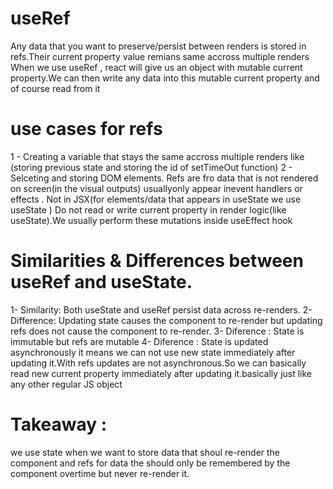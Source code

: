 # useRef

Any data that you want to preserve/persist between renders is stored in refs.Their current property value remians same accross multiple renders
When we use useRef , react will give us an object with mutable current property.We can then write any data into this mutable current property and of course read from it

# use cases for refs

1 - Creating a variable that stays the same accross multiple renders like (storing previous state and storing the id of setTimeOut function)
2 - Selceting and storing DOM elements.
Refs are fro data that is not rendered on screen(in the visual outputs) usuallyonly appear inevent handlers or effects . Not in JSX(for elements/data that appears in useState we use useState )
Do not read or write current property in render logic(like useState).We usually perform these mutations inside useEffect hook

# Similarities & Differences between useRef and useState.

1- Similarity: Both useState and useRef persist data across re-renders.
2- Difference: Updating state causes the component to re-render but updating refs does not cause the component to re-render.
3- Diference : State is immutable but refs are mutable
4- Diference : State is updated asynchronously it means we can not use new state immediately after updating it.With refs updates are not asynchronous.So we can basically read new current property immediately after updating it.basically just like any other regular JS object

# Takeaway :

we use state when we want to store data that shoul re-render the component and refs for data the should only be remembered by the component overtime but never re-render it.
